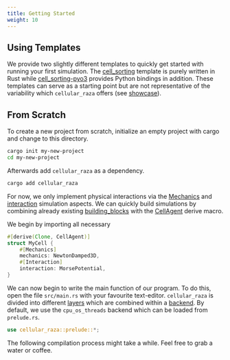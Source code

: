 ```yaml
---
title: Getting Started
weight: 10
---
```


## Using Templates
We provide two slightly different templates to quickly get started with running your first
simulation.
The [cell_sorting](https://github.com/jonaspleyer/cellular_raza-template) template is purely
written in Rust while
[cell_sorting-pyo3](https://github.com/jonaspleyer/cellular_raza-template-pyo3) provides Python
bindings in addition.
These templates can serve as a starting point but are not representative of the variability which
`cellular_raza` offers (see [showcase](/showcase)).

## From Scratch

To create a new project from scratch, initialize an empty project with cargo and change to this directory.
```bash
cargo init my-new-project
cd my-new-project
```

Afterwards add `cellular_raza` as a dependency.
```bash
cargo add cellular_raza
```

For now, we only implement physical interactions via the
[Mechanics](/internals/concepts/cell/mechanics) and
[interaction](/internals/concepts/cell/interaction) simulation aspects.
We can quickly build simulations by combining already existing [building_blocks](building-blocks)
with the [CellAgent](/docs/cellular_raza-concepts/derive.CellAgent.html) derive macro.

We begin by importing all necessary 
```rust
#[derive(Clone, CellAgent)]
struct MyCell {
    #[Mechanics]
    mechanics: NewtonDamped3D,
    #[Interaction]
    interaction: MorsePotential,
}
```


We can now begin to write the main function of our program.
To do this, open the file `src/main.rs` with your favourite text-editor.
`cellular_raza` is divided into different [layers](AbstractionLayers.md) which are combined within a [backend](Backends.md).
By default, we use the `cpu_os_threads` backend which can be loaded from `prelude.rs`.
```rust
use cellular_raza::prelude::*;
```

<!--  Now we can use `cargo` to compile and execute the project in release mode with all possible optimizations
```bash
cargo run --releaseHH
```

Execute the simulation in `--release` mode whenever performance is critical.
Use the debug mode `cargo run` to find bugs in your simulation. -->

The following compilation process might take a while.
Feel free to grab a water or coffee.



<!-- TODO -->
